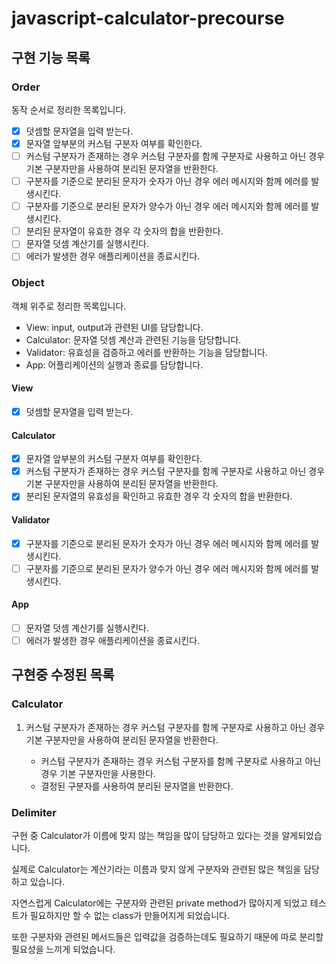 # javascript-calculator-precourse

## 구현 기능 목록

### Order

동작 순서로 정리한 목록입니다.

- [x] 덧셈할 문자열을 입력 받는다.
- [x] 문자열 앞부분의 커스텀 구분자 여부를 확인한다.
- [ ] 커스텀 구분자가 존재하는 경우 커스텀 구분자를 함께 구분자로 사용하고 아닌 경우 기본 구분자만을 사용하여 분리된 문자열을 반환한다.
- [ ] 구분자를 기준으로 분리된 문자가 숫자가 아닌 경우 에러 메시지와 함께 에러를 발생시킨다.
- [ ] 구분자를 기준으로 분리된 문자가 양수가 아닌 경우 에러 메시지와 함께 에러를 발생시킨다.
- [ ] 분리된 문자열이 유효한 경우 각 숫자의 합을 반환한다.
- [ ] 문자열 덧셈 계산기를 실행시킨다.
- [ ] 에러가 발생한 경우 애플리케이션을 종료시킨다.

### Object

객체 위주로 정리한 목록입니다.

- View: input, output과 관련된 UI를 담당합니다.
- Calculator: 문자열 덧셈 계산과 관련된 기능을 담당합니다.
- Validator: 유효성을 검증하고 에러를 반환하는 기능을 담당합니다.
- App: 어플리케이션의 실행과 종료를 담당합니다.

#### View

- [x] 덧셈할 문자열을 입력 받는다.

#### Calculator

- [x] 문자열 앞부분의 커스텀 구분자 여부를 확인한다.
- [x] 커스텀 구분자가 존재하는 경우 커스텀 구분자를 함께 구분자로 사용하고 아닌 경우 기본 구분자만을 사용하여 분리된 문자열을 반환한다.
- [x] 분리된 문자열의 유효성을 확인하고 유효한 경우 각 숫자의 합을 반환한다.

#### Validator

- [x] 구분자를 기준으로 분리된 문자가 숫자가 아닌 경우 에러 메시지와 함께 에러를 발생시킨다.
- [ ] 구분자를 기준으로 분리된 문자가 양수가 아닌 경우 에러 메시지와 함께 에러를 발생시킨다.

#### App

- [ ] 문자열 덧셈 계산기를 실행시킨다.
- [ ] 에러가 발생한 경우 애플리케이션을 종료시킨다.

## 구현중 수정된 목록

### Calculator

1. 커스텀 구분자가 존재하는 경우 커스텀 구분자를 함께 구분자로 사용하고 아닌 경우 기본 구분자만을 사용하여 분리된 문자열을 반환한다.

   - 커스텀 구분자가 존재하는 경우 커스텀 구분자를 함께 구분자로 사용하고 아닌 경우 기본 구분자만을 사용한다.
   - 결정된 구분자를 사용하여 분리된 문자열을 반환한다.

### Delimiter

구현 중 Calculator가 이름에 맞지 않는 책임을 많이 담당하고 있다는 것을 알게되었습니다.

실제로 Calculator는 계산기라는 이름과 맞지 않게 구분자와 관련된 많은 책임을 담당하고 있습니다.

자연스럽게 Calculator에는 구분자와 관련된 private method가 많아지게 되었고 테스트가 필요하지만 할 수 없는 class가 만들어지게 되었습니다.

또한 구분자와 관련된 메서드들은 입력값을 검증하는데도 필요하기 때문에 따로 분리할 필요성을 느끼게 되었습니다.
